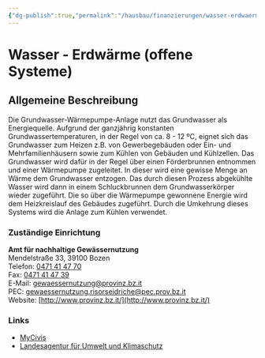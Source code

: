 ```yaml
---
{"dg-publish":true,"permalink":"/hausbau/finanzierungen/wasser-erdwaerme-offene-systeme/"}
---
```


# Wasser - Erdwärme (offene Systeme)

## Allgemeine Beschreibung

Die Grundwasser-Wärmepumpe-Anlage nutzt das Grundwasser als Energiequelle. Aufgrund der ganzjährig konstanten Grundwassertemperaturen, in der Regel von ca. 8 - 12 ºC, eignet sich das Grundwasser zum Heizen z.B. von Gewerbegebäuden oder Ein- und Mehrfamilienhäusern sowie zum Kühlen von Gebäuden und Kühlzellen. Das Grundwasser wird dafür in der Regel über einen Förderbrunnen entnommen und einer Wärmepumpe zugeleitet. In dieser wird eine gewisse Menge an Wärme dem Grundwasser entzogen. Das durch diesen Prozess abgekühlte Wasser wird dann in einem Schluckbrunnen dem Grundwasserkörper wieder zugeführt. Die so über die Wärmepumpe gewonnene Energie wird dem Heizkreislauf des Gebäudes zugeführt. Durch die Umkehrung dieses Systems wird die Anlage zum Kühlen verwendet.

### Zuständige Einrichtung

**Amt für nachhaltige Gewässernutzung**  
Mendelstraße 33, 39100 Bozen  
Telefon: [0471 41 47 70](tel:0471414770)  
Fax: [0471 41 47 39](tel:0471414739)  
E-Mail: [gewaessernutzung@provinz.bz.it](mailto:gewaessernutzung@provinz.bz.it)  
PEC: [gewaessernutzung.risorseidriche@pec.prov.bz.it](mailto:gewaessernutzung.risorseidriche@pec.prov.bz.it)  
Website: [http://www.provinz.bz.it/](http://www.provinz.bz.it/)

### Links
- [MyCivis](https://civis.bz.it/de/dienste/dienst.html?id=1028560)
- [Landesagentur für Umwelt und Klimaschutz](https://umwelt.provinz.bz.it/wasser/offene-systeme.asp)